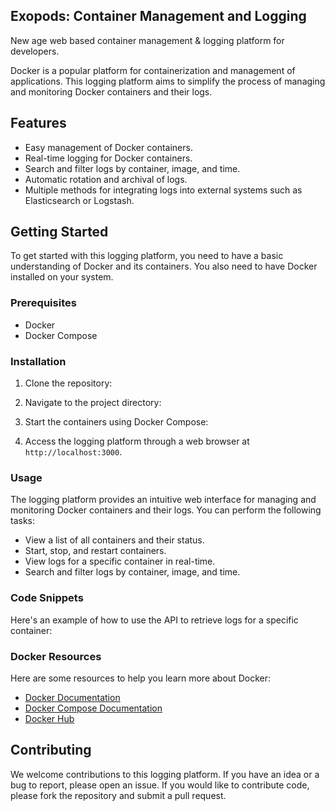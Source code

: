 ## Exopods: Container Management and Logging

New age web based container management &amp; logging platform for developers.

Docker is a popular platform for containerization and management of applications. This logging platform aims to simplify the process of managing and monitoring Docker containers and their logs.

## Features

- Easy management of Docker containers.
- Real-time logging for Docker containers.
- Search and filter logs by container, image, and time.
- Automatic rotation and archival of logs.
- Multiple methods for integrating logs into external systems such as Elasticsearch or Logstash.

## Getting Started

To get started with this logging platform, you need to have a basic understanding of Docker and its containers. You also need to have Docker installed on your system.

### Prerequisites

- Docker
- Docker Compose

### Installation

1. Clone the repository:


2. Navigate to the project directory:

3. Start the containers using Docker Compose:


4. Access the logging platform through a web browser at `http://localhost:3000`.

### Usage

The logging platform provides an intuitive web interface for managing and monitoring Docker containers and their logs. You can perform the following tasks:

- View a list of all containers and their status.
- Start, stop, and restart containers.
- View logs for a specific container in real-time.
- Search and filter logs by container, image, and time.

### Code Snippets

Here's an example of how to use the API to retrieve logs for a specific container:


### Docker Resources

Here are some resources to help you learn more about Docker:

- [Docker Documentation](https://docs.docker.com/)
- [Docker Compose Documentation](https://docs.docker.com/compose/)
- [Docker Hub](https://hub.docker.com/)

## Contributing

We welcome contributions to this logging platform. If you have an idea or a bug to report, please open an issue. If you would like to contribute code, please fork the repository and submit a pull request.
